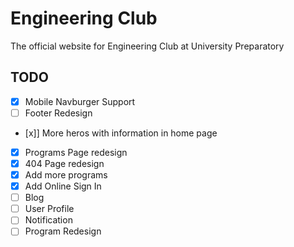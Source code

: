 # Engineering Club

The official website for Engineering Club at University Preparatory

## TODO

- [x] Mobile Navburger Support
- [ ] Footer Redesign
- [x]] More heros with information in home page
- [x] Programs Page redesign
- [x] 404 Page redesign
- [x] Add more programs
- [x] Add Online Sign In
- [ ] Blog
- [ ] User Profile
- [ ] Notification
- [ ] Program Redesign
